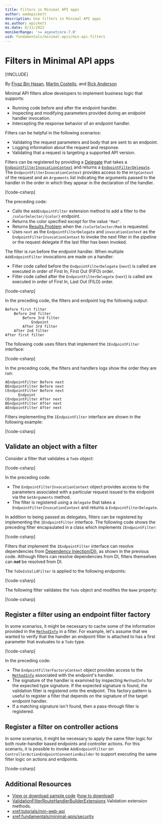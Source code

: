 ```yaml
---
title: Filters in Minimal API apps
author: wadepickett
description: Use filters in Minimal API apps
ms.author: wpickett
ms.date: 8/11/2022
monikerRange: '>= aspnetcore-7.0'
uid: fundamentals/minimal-apis/min-api-filters
---
```


# Filters in Minimal API apps

[!INCLUDE[](~/includes/not-latest-version.md)]

By [Fiyaz Bin Hasan](https://github.com/fiyazbinhasan), [Martin Costello](https://twitter.com/martin_costello), and [Rick Anderson](https://twitter.com/RickAndMSFT)

Minimal API filters allow developers to implement business logic that supports:

* Running code before and after the endpoint handler.
* Inspecting and modifying parameters provided during an endpoint handler invocation.
* Intercepting the response behavior of an endpoint handler.

Filters can be helpful in the following scenarios:

* Validating the request parameters and body that are sent to an endpoint.
* Logging information about the request and response.
* Validating that a request is targeting a supported API version.

Filters can be registered by providing a [Delegate](/dotnet/csharp/programming-guide/delegates/) that takes a [`EndpointFilterInvocationContext`](https://github.com/dotnet/aspnetcore/blob/main/src/Http/Http.Abstractions/src/EndpointFilterInvocationContext.cs) and returns a [`EndpointFilterDelegate`](https://github.com/dotnet/aspnetcore/blob/main/src/Http/Http.Abstractions/src/EndpointFilterDelegate.cs). The `EndpointFilterInvocationContext` provides access to the `HttpContext` of the request and an `Arguments` list indicating the arguments passed to the handler in the order in which they appear in the declaration of the handler.

[!code-csharp[](~/fundamentals/minimal-apis/min-api-filters/7samples/Filters/Program.cs?name=snippet1)]

The preceding code:

* Calls the `AddEndpointFilter` extension method to add a filter to the `/colorSelector/{color}` endpoint.
* Returns the color specified except for the value `"Red"`.
* Returns [Results.Problem](xref:Microsoft.AspNetCore.Http.Results.Problem%2A) when the `/colorSelector/Red` is requested.
* Uses `next` as the `EndpointFilterDelegate` and `invocationContext` as the `EndpointFilterInvocationContext` to invoke the next filter in the pipeline or the request delegate if the last filter has been invoked.

The filter is run before the endpoint handler. When multiple `AddEndpointFilter` invocations are made on a handler:

* Filter code called before the `EndpointFilterDelegate` (`next`) is called are executed in order of First In, First Out (FIFO) order.
* Filter code called after the `EndpointFilterDelegate` (`next`) is called are executed in order of First In, Last Out (FILO) order.

[!code-csharp[](~/fundamentals/minimal-apis/min-api-filters/7samples/Filters/Program.cs?name=snippet_xyz)]

In the preceding code, the filters and endpoint log the following output:

```dotnetcli
Before first filter
    Before 2nd filter
        Before 3rd filter
            Endpoint
        After 3rd filter
    After 2nd filter
After first filter
```

The following code uses filters that implement the `IEndpointFilter` interface:

[!code-csharp[](~/fundamentals/minimal-apis/min-api-filters/7samples/Filters/Program.cs?name=snippet_abc)]

In the preceding code, the filters and handlers logs show the order they are run:

```dotnetcli
AEndpointFilter Before next
BEndpointFilter Before next
CEndpointFilter Before next
      Endpoint
CEndpointFilter After next
BEndpointFilter After next
AEndpointFilter After next
```

Filters implementing the `IEndpointFilter` interface are shown in the following example:

[!code-csharp[](~/fundamentals/minimal-apis/min-api-filters/7samples/Filters/EndpointFilters/AbcEndpointFilters.cs)]

## Validate an object with a filter

Consider a filter that validates a `Todo` object:

[!code-csharp[](~/fundamentals/minimal-apis/min-api-filters/7samples/todo/Program.cs?name=snippet_filter1)]

In the preceding code:

* The `EndpointFilterInvocationContext` object provides access to the parameters associated with a particular request issued to the endpoint via the `GetArguments` method.
* The filter is registered using a `delegate` that takes a `EndpointFilterInvocationContext` and returns a `EndpointFilterDelegate`.

In addition to being passed as delegates, filters can be registered by implementing the `IEndpointFilter` interface. The following code shows the preceding filter encapsulated in a class which implements `IEndpointFilter`:

[!code-csharp[](~/fundamentals/minimal-apis/min-api-filters/7samples/todo/EndpointFilters/ToDoIsValidFilter.cs?name=snippet)]

Filters that implement the `IEndpointFilter` interface can resolve dependencies from [Dependency Injection(DI)](xref:fundamentals/dependency-injection), as shown in the previous code. Although filters can resolve dependencies from DI, filters themselves can ***not*** be resolved from DI.

The `ToDoIsValidFilter` is applied to the following endpoints:

[!code-csharp[](~/fundamentals/minimal-apis/min-api-filters/7samples/todo/Program.cs?name=snippet_2flt&highlight=13,21)]

The following filter validates the `Todo` object and modifies the `Name` property:

[!code-csharp[](~/fundamentals/minimal-apis/min-api-filters/7samples/todo/EndpointFilters/ToDoIsValidFilter.cs?name=snippet2&highlight=7)]

## Register a filter using an endpoint filter factory

In some scenarios, it might be necessary to cache some of the information provided in the [`MethodInfo`](/dotnet/api/system.reflection.methodinfo) in a filter. For example, let's assume that we wanted to verify that the handler an endpoint filter is attached to has a first parameter that evaluates to a `Todo` type.

[!code-csharp[](~/fundamentals/minimal-apis/min-api-filters/7samples/todo/Program.cs?name=snippet_filterfactory1)]

In the preceding code:

* The `EndpointFilterFactoryContext` object provides access to the [`MethodInfo`](/dotnet/api/system.reflection.methodinfo) associated with the endpoint's handler.
* The signature of the handler is examined by inspecting `MethodInfo` for the expected type signature. If the expected signature is found, the validation filter is registered onto the endpoint. This factory pattern is useful to register a filter that depends on the signature of the target endpoint handler.
* If a matching signature isn't found, then a pass-through filter is registered.

## Register a filter on controller actions

In some scenarios, it might be necessary to apply the same filter logic for both route-handler based endpoints and controller actions. For this scenario, it is possible to invoke `AddEndpointFilter` on `ControllerActionEndpointConventionBuilder` to support executing the same filter logic on actions and endpoints.

[!code-csharp[](~/fundamentals/minimal-apis/min-api-filters/7samples/Filters/Program.cs?name=snippet_action_endpoint_filters)]

## Additional Resources

* [View or download sample code](https://github.com/aspnet/Docs/tree/main/aspnetcore/fundamentals/minimal-apis/min-api-filters/7samples) ([how to download](xref:fundamentals/index#how-to-download-a-sample))
* [ValidationFilterRouteHandlerBuilderExtensions](https://github.com/DamianEdwards/MinimalApis.Extensions/blob/main/src/MinimalApis.Extensions/Filters/ValidationFilterRouteHandlerBuilderExtensions.cs) Validation extension methods.
* <xref:tutorials/min-web-api>
* <xref:fundamentals/minimal-apis/security>
